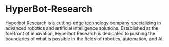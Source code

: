 # HyperBot-Research
Hyperbot Research is a cutting-edge technology company specializing in advanced robotics and artificial intelligence solutions. Established at the forefront of innovation, Hyperbot Research is dedicated to pushing the boundaries of what is possible in the fields of robotics, automation, and AI.
